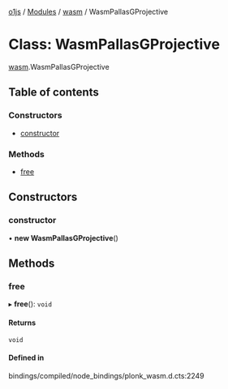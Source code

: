 [o1js](../README.md) / [Modules](../modules.md) / [wasm](../modules/wasm.md) / WasmPallasGProjective

# Class: WasmPallasGProjective

[wasm](../modules/wasm.md).WasmPallasGProjective

## Table of contents

### Constructors

- [constructor](wasm.WasmPallasGProjective.md#constructor)

### Methods

- [free](wasm.WasmPallasGProjective.md#free)

## Constructors

### constructor

• **new WasmPallasGProjective**()

## Methods

### free

▸ **free**(): `void`

#### Returns

`void`

#### Defined in

bindings/compiled/node_bindings/plonk_wasm.d.cts:2249
